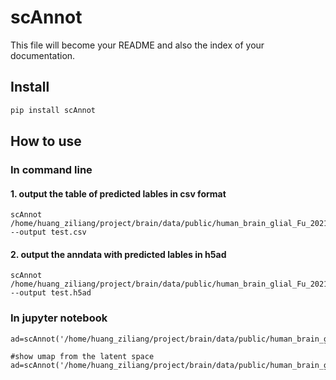 scAnnot
================

<!-- WARNING: THIS FILE WAS AUTOGENERATED! DO NOT EDIT! -->

This file will become your README and also the index of your
documentation.

## Install

``` sh
pip install scAnnot
```

## How to use

### In command line

#### 1. output the table of predicted lables in csv format

    scAnnot /home/huang_ziliang/project/brain/data/public/human_brain_glial_Fu_2021_PCR/h5/umap.h5ad --output test.csv

#### 2. output the anndata with predicted lables in h5ad

    scAnnot /home/huang_ziliang/project/brain/data/public/human_brain_glial_Fu_2021_PCR/h5/umap.h5ad --output test.h5ad

### In jupyter notebook

    ad=scAnnot('/home/huang_ziliang/project/brain/data/public/human_brain_glial_Fu_2021_PCR/h5/umap.h5ad')

    #show umap from the latent space
    ad=scAnnot('/home/huang_ziliang/project/brain/data/public/human_brain_glial_Fu_2021_PCR/h5/umap.h5ad',show=True)
